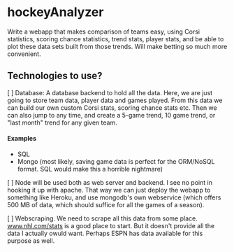 # hockeyAnalyzer
Write a webapp that makes comparison of teams easy, using Corsi statistics, scoring chance statistics, trend stats, player stats, and be able to plot these data sets built from those trends. Will make betting so much more convenient.


## Technologies to use?
[ ] Database: A database backend to hold all the data. Here, we are just going to store team data, player data and games played. From this data we can build our own custom Corsi stats, scoring chance stats etc. Then we can also jump to any time, and create a 5-game trend, 10 game trend, or "last month" trend for any given team.
#### Examples
  -  SQL
  - Mongo (most likely, saving game data is perfect for the ORM/NoSQL format. SQL would make this a horrible nightmare)
  
[ ] Node will be used both as web server and backend. I see no point in hooking it up with apache. That way we can just deploy the webapp to something like Heroku, and use mongodb's own webservice (which offers 500 MB of data, which should suffice for all the games of a season).
 
[ ] Webscraping. We need to scrape all this data from some place. www.nhl.com/stats is a good place to start. But it doesn't provide all the data I actually owuld want. Perhaps ESPN has data available for this purpose as well. 
